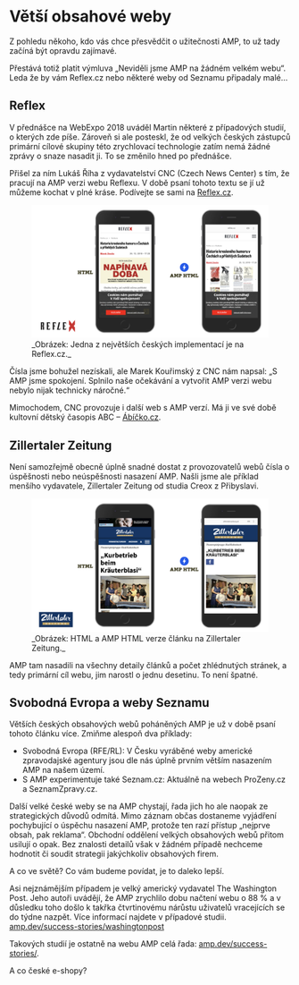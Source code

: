 # Větší obsahové weby

Z pohledu někoho, kdo vás chce přesvědčit o užitečnosti AMP, to už tady začíná být opravdu zajímavé.

Přestává totiž platit výmluva „Neviděli jsme AMP na žádném velkém webu“. Leda že by vám Reflex.cz nebo některé weby od Seznamu připadaly malé…

## Reflex

V přednášce na WebExpo 2018 uváděl Martin některé z případových studií, o kterých zde píše. Zároveň si ale posteskl, že od velkých českých zástupců primární cílové skupiny této zrychlovací technologie zatím nemá žádné zprávy o snaze nasadit ji. To se změnilo hned po přednášce.

Přišel za ním Lukáš Říha z vydavatelství CNC (Czech News Center) s tím, že pracují na AMP verzi webu Reflexu. V době psaní tohoto textu se jí už můžeme kochat v plné kráse. Podívejte se sami na [Reflex.cz](https://www.reflex.cz/).

<figure>
<img src="../dist/images/original/vdamp/obory-reflex.png" alt="">
<figcaption markdown="1">
_Obrázek: Jedna z největších českých implementací je na Reflex.cz._
</figcaption>
</figure>

Čísla jsme bohužel nezískali, ale Marek Kouřimský z CNC nám napsal: „S AMP jsme spokojení. Splnilo naše očekávání a vytvořit AMP verzi webu nebylo nijak technicky náročné.“

Mimochodem, CNC provozuje i další web s AMP verzí. Má ji ve své době kultovní dětský časopis ABC – [Ábíčko.cz](https://www.abicko.cz/).

## Zillertaler Zeitung

Není samozřejmě obecně úplně snadné dostat z provozovatelů webů čísla o úspěšnosti nebo neúspěšnosti nasazení AMP. Našli jsme ale příklad menšího vydavatele, Zillertaler Zeitung od studia Creox z Přibyslavi.

<figure>
<img src="../dist/images/original/vdamp/obory-zillertaler.png" alt="">
<figcaption markdown="1">
_Obrázek: HTML a AMP HTML verze článku na Zillertaler Zeitung._
</figcaption>
</figure>

AMP tam nasadili na všechny detaily článků a počet zhlédnutých stránek, a tedy primární cíl webu, jim narostl o jednu desetinu. To není špatné.

## Svobodná Evropa a weby Seznamu

Větších českých obsahových webů poháněných AMP je už v době psaní tohoto článku více. Zmiňme alespoň dva příklady:

* Svobodná Evropa (RFE/RL): V Česku vyráběné weby americké zpravodajské agentury jsou dle nás úplně prvním větším nasazením AMP na našem území.
* S AMP experimentuje také Seznam.cz: Aktuálně na webech ProZeny.cz a SeznamZpravy.cz.

Další velké české weby se na AMP chystají, řada jich ho ale naopak ze strategických důvodů odmítá. Mimo záznam občas dostaneme vyjádření pochybující o úspěchu nasazení AMP, protože ten razí přístup „nejprve obsah, pak reklama“. Obchodní oddělení velkých obsahových webů přitom usilují o opak. Bez znalosti detailů však v žádném případě nechceme hodnotit či soudit strategii jakýchkoliv obsahových firem.

A co ve světě? Co vám budeme povídat, je to daleko lepší.

Asi nejznámějším případem je velký americký vydavatel The Washington Post. Jeho autoři uvádějí, že AMP zrychlilo dobu načtení webu o 88 % a v důsledku toho došlo k takřka čtvrtinovému nárůstu uživatelů vracejících se do týdne nazpět. Více informací najdete v případové studii. [amp.dev/success-stories/washingtonpost](https://amp.dev/success-stories/washingtonpost)

Takových studií je ostatně na webu AMP celá řada: [amp.dev/success-stories/](https://amp.dev/success-stories/).

A co české e-shopy?
